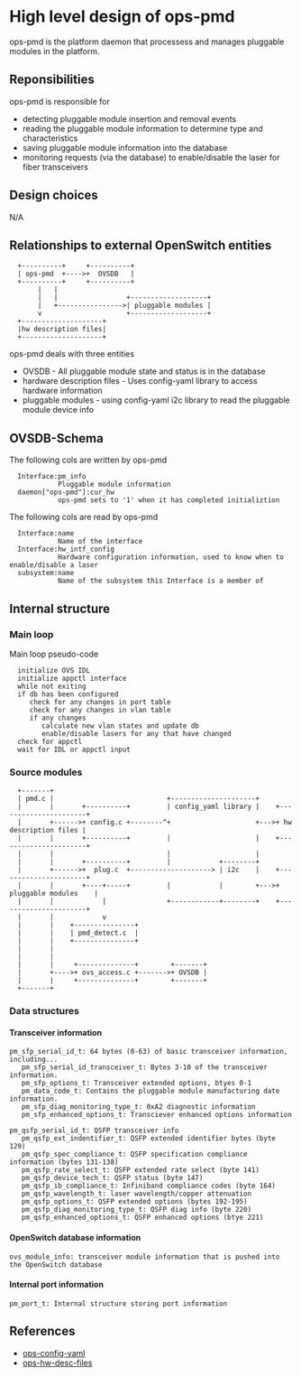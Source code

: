 # High level design of ops-pmd
ops-pmd is the platform daemon that processess and manages pluggable modules in the platform.

## Reponsibilities
ops-pmd is responsible for
* detecting pluggable module insertion and removal events
* reading the pluggable module information to determine type and characteristics
* saving pluggable module information into the database
* monitoring requests (via the database) to enable/disable the laser for fiber transceivers

## Design choices
N/A

## Relationships to external OpenSwitch entities
```ditaa
  +----------+     +----------+
  | ops-pmd  +---->+  OVSDB   |
  +----------+     +----------+
       |   |
       |   |                 +-------------------+
       |   +---------------->| pluggable modules |
       v                     +-------------------+
  +--------------------+
  |hw description files|
  +--------------------+
```
ops-pmd deals with three entities
* OVSDB - All pluggable module state and status is in the database
* hardware description files - Uses config-yaml library to access hardware information
* pluggable modules - using config-yaml i2c library to read the pluggable module device info

## OVSDB-Schema
The following cols are written by ops-pmd
```
  Interface:pm_info
            Pluggable module information
  daemon["ops-pmd"]:cur_hw
            ops-pmd sets to '1' when it has completed initializtion
```

The following cols are read by ops-pmd
```
  Interface:name
            Name of the interface
  Interface:hw_intf_config
            Hardware configuration information, used to know when to enable/disable a laser
  subsystem:name
            Name of the subsystem this Interface is a member of
```

## Internal structure

### Main loop
Main loop pseudo-code
```
  initialize OVS IDL
  initialize appctl interface
  while not exiting
  if db has been configured
     check for any changes in port table
     check for any changes in vlan table
     if any changes
        calculate new vlan states and update db
        enable/disable lasers for any that have changed
  check for appctl
  wait for IDL or appctl input
```


### Source modules
```ditaa
  +-------+
  | pmd.c |                            +---------------------+
  |       |       +----------+         | config_yaml library |    +----------------------+
  |       +------>+ config.c +--------^+                     +--->+ hw description files |
  |       |       +----------+         |                     |    +----------------------+
  |       |                            |                     |
  |       |       +----------+         |            +--------+
  |       +------>+  plug.c  +--------------------> | i2c    |    +----------------------+
  |       |       +----+-----+         |            |        +--->+ pluggable modules    |
  |       |            |               +------------+--------+    +----------------------+
  |       |            v
  |       |    +---------------+
  |       |    | pmd_detect.c  |
  |       |    +---------------+
  |       |
  |       |
  |       |     +--------------+        +-------+
  |       +---->+ ovs_access.c +------->+ OVSDB |
  |       |     +--------------+        +-------+
  +-------+
```

### Data structures

#### Transceiver information
```
pm_sfp_serial_id_t: 64 bytes (0-63) of basic transceiver information, including...
   pm_sfp_serial_id_transceiver_t: Bytes 3-10 of the transceiver information.
   pm_sfp_options_t: Transceiver extended options, btyes 0-1
   pm_data_code_t: Contains the pluggable module manufacturing date information.
   pm_sfp_diag_monitoring_type_t: 0xA2 diagnostic information
   pm_sfp_enhanced_options_t: Transciever enhanced options information

pm_qsfp_serial_id_t: QSFP transceiver info
   pm_qsfp_ext_indentifier_t: QSFP extended identifier bytes (byte 129)
   pm_qsfp_spec_compliance_t: QSFP specification compliance information (bytes 131-138)
   pm_qsfp_rate_select_t: QSFP extended rate select (byte 141)
   pm_qsfp_device_tech_t: QSFP status (byte 147)
   pm_qsfp_ib_compliance_t: Infiniband compliance codes (byte 164)
   pm_qsfp_wavelength_t: laser wavelength/copper attenuation
   pm_qsfp_options_t: QSFP extended options (bytes 192-195)
   pm_qsfp_diag_monitoring_type_t: QSFP diag info (byte 220)
   pm_qsfp_enhanced_options_t: QSFP enhanced options (btye 221)
```

#### OpenSwitch database information
```
ovs_module_info: transceiver module information that is pushed into the OpenSwitch database
```

#### Internal port information
```
pm_port_t: Internal structure storing port information
```

## References
* [ops-config-yaml](http://www.openswitch.net/documents/dev/ops-config-yaml/DESIGN)
* [ops-hw-desc-files](http://www.openswitch.net/documents/dev/ops-hw-config/DESIGN)
